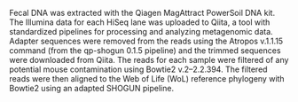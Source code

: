 Fecal DNA was extracted with the Qiagen MagAttract PowerSoil DNA kit. The Illumina data for each HiSeq lane was uploaded to Qiita, a tool with standardized pipelines for processing and analyzing metagenomic data. Adapter sequences were removed from the reads using the Atropos v.1.1.15 command (from the qp-shogun 0.1.5 pipeline) and the trimmed sequences were downloaded from Qiita. The reads for each sample were filtered of any potential mouse contamination using Bowtie2 v.2–2.2.394. The filtered reads were then aligned to the Web of Life (WoL) reference phylogeny with Bowtie2 using an adapted SHOGUN pipeline.
